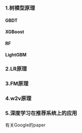 ### 1.树模型原理  
#### GBDT  
#### XGBoost  
#### RF  
#### LightGBM  
### 2.LR原理  
### 3.FM原理  
### 4.w2v原理  
### 5.深度学习在推荐系统上的应用  
有关Google的paper  
